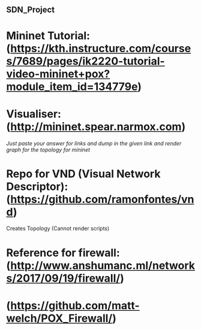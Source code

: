 ## SDN_Project

# Mininet Tutorial: (https://kth.instructure.com/courses/7689/pages/ik2220-tutorial-video-mininet+pox?module_item_id=134779e)

# Visualiser: (http://mininet.spear.narmox.com)
*Just paste your answer for links and dump in the given link and render graph for the topology for mininet*

# Repo for VND (Visual Network Descriptor): (https://github.com/ramonfontes/vnd)
Creates Topology (Cannot render scripts)

# Reference for firewall: (http://www.anshumanc.ml/networks/2017/09/19/firewall/)
#                         (https://github.com/matt-welch/POX_Firewall/)
                            
                            
